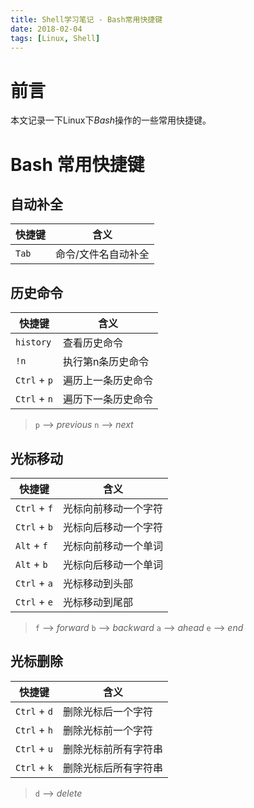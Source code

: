 ```yaml
---
title: Shell学习笔记 - Bash常用快捷键
date: 2018-02-04
tags: [Linux, Shell]
---
```


# 前言

本文记录一下Linux下*Bash*操作的一些常用快捷键。

# Bash 常用快捷键

## 自动补全

| 快捷键 | 含义 |
| ------ | ---- |
| `Tab`  | 命令/文件名自动补全 |

## 历史命令

| 快捷键       | 含义 |
| ------------ | ---- |
| `history`    | 查看历史命令 |
| `!n`         | 执行第n条历史命令 |
| `Ctrl` + `p` | 遍历上一条历史命令 |
| `Ctrl` + `n` | 遍历下一条历史命令 |

> `p` --> *previous*
> `n` --> *next*

## 光标移动

| 快捷键       | 含义 |
| ------------ | ---- |
| `Ctrl` + `f` | 光标向前移动一个字符 |
| `Ctrl` + `b` | 光标向后移动一个字符 |
| `Alt` + `f`  | 光标向前移动一个单词 |
| `Alt` + `b`  | 光标向后移动一个单词 |
| `Ctrl` + `a` | 光标移动到头部 |
| `Ctrl` + `e` | 光标移动到尾部 |

> `f` --> *forward*
> `b` --> *backward*
> `a` --> *ahead*
> `e` --> *end*

## 光标删除

| 快捷键       | 含义 |
| ------------ | ---- |
| `Ctrl` + `d` | 删除光标后一个字符 |
| `Ctrl` + `h` | 删除光标前一个字符 |
| `Ctrl` + `u` | 删除光标前所有字符串 |
| `Ctrl` + `k` | 删除光标后所有字符串 |

> `d` --> *delete*

